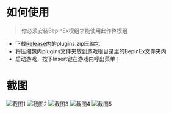 # 如何使用
> 你必须安装BepinEx模组才能使用此作弊模组

- 下载[Release](https://github.com/xiaodo1337/Content-Warning-Cheat/releases/tag/v1)内的plugins.zip压缩包
- 将压缩包内plugins文件夹放到游戏根目录里的BepinEx文件夹内
- 启动游戏，按下Insert键在游戏内呼出菜单！

# 截图
![截图1](https://raw.githubusercontent.com/xiaodo1337/Content-Warning-Cheat/master/1.png)
![截图2](https://raw.githubusercontent.com/xiaodo1337/Content-Warning-Cheat/master/2.png)
![截图3](https://raw.githubusercontent.com/xiaodo1337/Content-Warning-Cheat/master/3.png)
![截图4](https://raw.githubusercontent.com/xiaodo1337/Content-Warning-Cheat/master/4.png)
![截图5](https://raw.githubusercontent.com/xiaodo1337/Content-Warning-Cheat/master/5.png)
